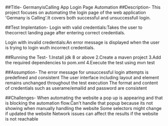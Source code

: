 ##Title-
GermanyisCalling App Login Page Automation
##Description-
This project focuses on automating the login page of the web application 'Germany is Calling'.It covers both successful and unsuccessfull login.

##Test Implentation-
Login with valid credentials:Takes the user to thecorrect landing page after entering correct credentials.

Login with invalid credentials:An error message is displayed when the user is trying to login wuth incorrect credentials.

##Running the Test-
1.Install jdk 8 or above 2.Create a maven project 3.Add the required dependencies to pom.xml 4.Execute the test using mvn test

##Assumption-
The error message for unsuccessful login attempts is predefined and consistent The user interface including layout and element remains unchanged throughout the test execution The format and content of credentials such as userame/emailid and password are consistent

##Challenges-
When automating the website a pop up is appearing and that is blocking the automation flow.Can't handle that popup because its not showing when manually handling the website
Some selectors might change if updated the website Network issues can affect the results if the website is not reachable
